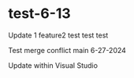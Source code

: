 # test-6-13

Update 1
feature2
test test test

Test merge conflict
main
6-27-2024

Update within Visual Studio 
